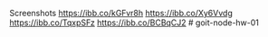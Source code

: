 Screenshots
https://ibb.co/kGFvr8h
https://ibb.co/Xy6Vvdg
https://ibb.co/TqxpSFz
https://ibb.co/BCBqCJ2
#   g o i t - n o d e - h w - 0 1  
 